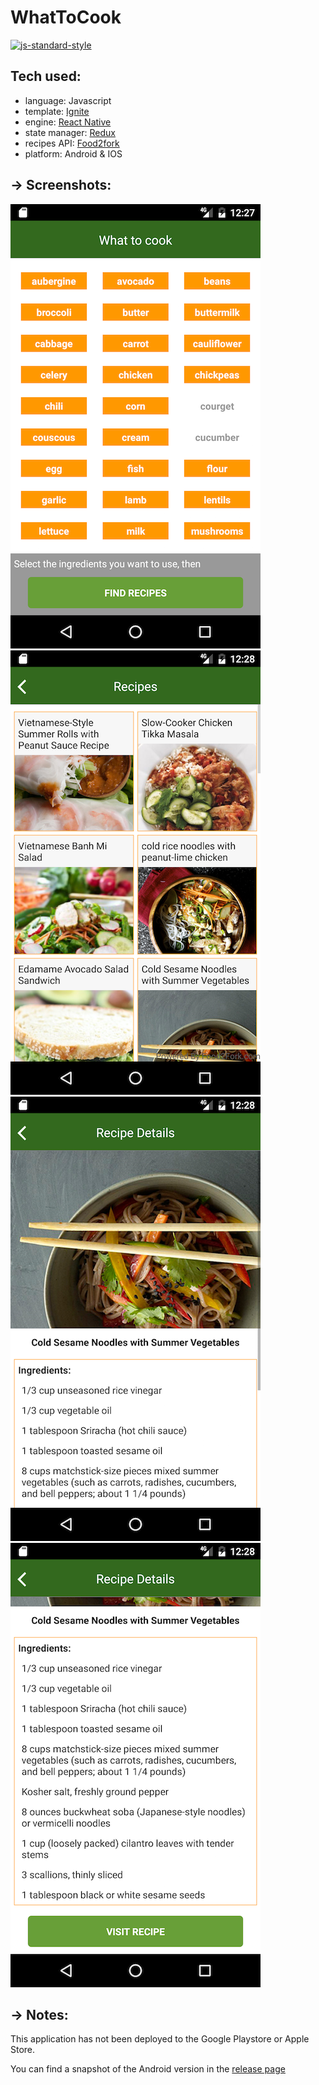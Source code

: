 #  WhatToCook
[![js-standard-style](https://img.shields.io/badge/code%20style-standard-brightgreen.svg?style=flat)](http://standardjs.com/)


## Tech used:
* language: Javascript
* template: [Ignite](https://github.com/infinitered/ignite)
* engine: [React Native](https://facebook.github.io/react-native)
* state manager: [Redux](http://redux.js.org)
* recipes API: [Food2fork](http://food2fork.com)
* platform: Android & IOS

## &#8594; Screenshots:

![page_main](readmeImages/v0.2.1/1.png)
![page_main](readmeImages/v0.2.1/2.png)
![page_main](readmeImages/v0.2.1/3.png)
![page_main](readmeImages/v0.2.1/4.png)



## &#8594; Notes:

This application has not been deployed to the Google Playstore or Apple Store.

You can find a snapshot of the Android version in the [release page](https://github.com/kriskate/WhatToCook/releases)

